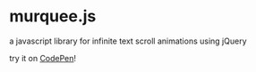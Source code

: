# murquee.js
a javascript library for infinite text scroll animations using jQuery

try it on [CodePen](https://codepen.io/Muchete/pen/jvprYL)!
